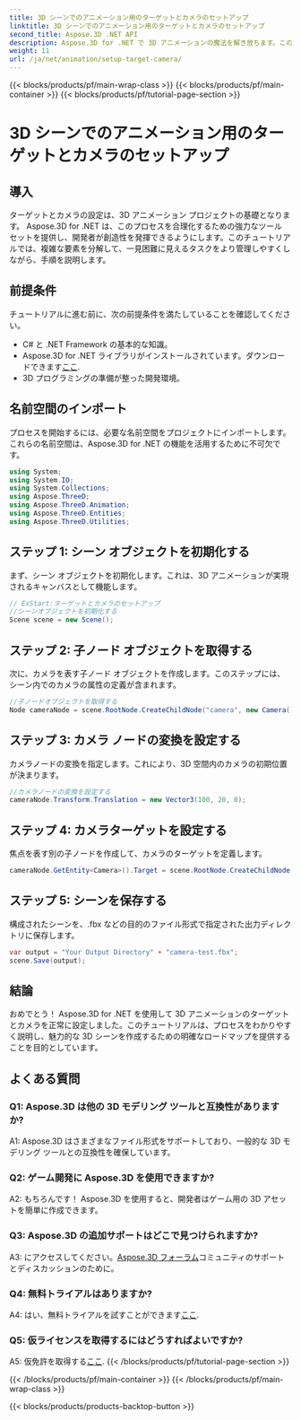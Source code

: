 ```yaml
---
title: 3D シーンでのアニメーション用のターゲットとカメラのセットアップ
linktitle: 3D シーンでのアニメーション用のターゲットとカメラのセットアップ
second_title: Aspose.3D .NET API
description: Aspose.3D for .NET で 3D アニメーションの魔法を解き放ちます。この包括的なチュートリアルを使用して、ターゲットとカメラを簡単にセットアップします。
weight: 11
url: /ja/net/animation/setup-target-camera/
---
```


{{< blocks/products/pf/main-wrap-class >}}
{{< blocks/products/pf/main-container >}}
{{< blocks/products/pf/tutorial-page-section >}}

# 3D シーンでのアニメーション用のターゲットとカメラのセットアップ

## 導入

ターゲットとカメラの設定は、3D アニメーション プロジェクトの基礎となります。 Aspose.3D for .NET は、このプロセスを合理化するための強力なツール セットを提供し、開発者が創造性を発揮できるようにします。このチュートリアルでは、複雑な要素を分解して、一見困難に見えるタスクをより管理しやすくしながら、手順を説明します。

## 前提条件

チュートリアルに進む前に、次の前提条件を満たしていることを確認してください。

- C# と .NET Framework の基本的な知識。
-  Aspose.3D for .NET ライブラリがインストールされています。ダウンロードできます[ここ](https://releases.aspose.com/3d/net/).
- 3D プログラミングの準備が整った開発環境。

## 名前空間のインポート

プロセスを開始するには、必要な名前空間をプロジェクトにインポートします。これらの名前空間は、Aspose.3D for .NET の機能を活用するために不可欠です。

```csharp
using System;
using System.IO;
using System.Collections;
using Aspose.ThreeD;
using Aspose.ThreeD.Animation;
using Aspose.ThreeD.Entities;
using Aspose.ThreeD.Utilities;
```

## ステップ 1: シーン オブジェクトを初期化する

まず、シーン オブジェクトを初期化します。これは、3D アニメーションが実現されるキャンバスとして機能します。

```csharp
// ExStart:ターゲットとカメラのセットアップ
//シーンオブジェクトを初期化する
Scene scene = new Scene();
```

## ステップ 2: 子ノード オブジェクトを取得する

次に、カメラを表す子ノード オブジェクトを作成します。このステップには、シーン内でのカメラの属性の定義が含まれます。

```csharp
//子ノードオブジェクトを取得する
Node cameraNode = scene.RootNode.CreateChildNode("camera", new Camera());
```

## ステップ 3: カメラ ノードの変換を設定する

カメラノードの変換を指定します。これにより、3D 空間内のカメラの初期位置が決まります。

```csharp
//カメラノードの変換を設定する
cameraNode.Transform.Translation = new Vector3(100, 20, 0);
```

## ステップ 4: カメラターゲットを設定する

焦点を表す別の子ノードを作成して、カメラのターゲットを定義します。

```csharp
cameraNode.GetEntity<Camera>().Target = scene.RootNode.CreateChildNode("target");
```

## ステップ 5: シーンを保存する

構成されたシーンを、.fbx などの目的のファイル形式で指定された出力ディレクトリに保存します。

```csharp
var output = "Your Output Directory" + "camera-test.fbx";
scene.Save(output);
```

## 結論

おめでとう！ Aspose.3D for .NET を使用して 3D アニメーションのターゲットとカメラを正常に設定しました。このチュートリアルは、プロセスをわかりやすく説明し、魅力的な 3D シーンを作成するための明確なロードマップを提供することを目的としています。

## よくある質問

### Q1: Aspose.3D は他の 3D モデリング ツールと互換性がありますか?

A1: Aspose.3D はさまざまなファイル形式をサポートしており、一般的な 3D モデリング ツールとの互換性を確保しています。

### Q2: ゲーム開発に Aspose.3D を使用できますか?

A2: もちろんです！ Aspose.3D を使用すると、開発者はゲーム用の 3D アセットを簡単に作成できます。

### Q3: Aspose.3D の追加サポートはどこで見つけられますか?

 A3: にアクセスしてください。[Aspose.3D フォーラム](https://forum.aspose.com/c/3d/18)コミュニティのサポートとディスカッションのために。

### Q4: 無料トライアルはありますか?

A4: はい、無料トライアルを試すことができます[ここ](https://releases.aspose.com/).

### Q5: 仮ライセンスを取得するにはどうすればよいですか?

 A5: 仮免許を取得する[ここ](https://purchase.aspose.com/temporary-license/).
{{< /blocks/products/pf/tutorial-page-section >}}

{{< /blocks/products/pf/main-container >}}
{{< /blocks/products/pf/main-wrap-class >}}

{{< blocks/products/products-backtop-button >}}
